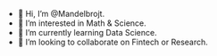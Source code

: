 - 👋 Hi, I’m @Mandelbrojt.
- 👀 I’m interested in Math & Science.
- 🌱 I’m currently learning Data Science.
- 💞️ I’m looking to collaborate on Fintech or Research.
